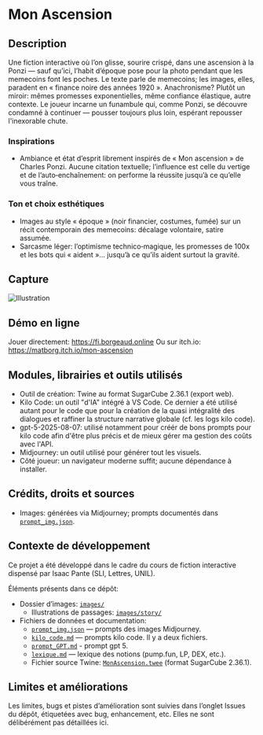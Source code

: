 # Mon Ascension

## Description
Une fiction interactive où l’on glisse, sourire crispé, dans une ascension à la Ponzi — sauf qu’ici, l’habit d’époque pose pour la photo pendant que les memecoins font les poches. Le texte parle de memecoins; les images, elles, paradent en « finance noire des années 1920 ». Anachronisme? Plutôt un miroir: mêmes promesses exponentielles, même confiance élastique, autre contexte. Le joueur incarne un funambule qui, comme Ponzi, se découvre condamné à continuer — pousser toujours plus loin, espérant repousser l'inexorable chute.

### Inspirations
- Ambiance et état d’esprit librement inspirés de « Mon ascension » de Charles Ponzi. Aucune citation textuelle; l’influence est celle du vertige et de l’auto‑enchaînement: on performe la réussite jusqu’à ce qu’elle vous traîne.

### Ton et choix esthétiques
- Images au style « époque » (noir financier, costumes, fumée) sur un récit contemporain des memecoins: décalage volontaire, satire assumée.
- Sarcasme léger: l’optimisme technico‑magique, les promesses de 100x et les bots qui « aident »… jusqu’à ce qu’ils aident surtout la gravité.

## Capture
![Illustration](images/illustration.png)  

## Démo en ligne
Jouer directement: https://fi.borgeaud.online
Ou sur itch.io: https://matborg.itch.io/mon-ascension
## Modules, librairies et outils utilisés
- Outil de création: Twine au format SugarCube 2.36.1 (export web).
- Kilo Code: un outil "d'IA" intégré à VS Code. Ce dernier a été utilisé autant pour le code que pour la création de la quasi intégralité des dialogues et raffiner la structure narrative globale (cf. les logs kilo code).
- gpt-5-2025-08-07: utilisé notamment pour créér de bons prompts pour kilo code afin d'être plus précis et de mieux gérer ma gestion des coûts avec l'API.
- Midjourney: un outil utilisé pour générer tout les visuels.
- Côté joueur: un navigateur moderne suffit; aucune dépendance à installer.

## Crédits, droits et sources
- Images: générées via Midjourney; prompts documentés dans [`prompt_img.json`](prompt_img.json).

## Contexte de développement
Ce projet a été développé dans le cadre du cours de fiction interactive dispensé par Isaac Pante (SLI, Lettres, UNIL).


Éléments présents dans ce dépôt:
- Dossier d’images: [`images/`](images/)
  - Illustrations de passages: [`images/story/`](images/story/)
- Fichiers de données et documentation:
  - [`prompt_img.json`](prompt_img.json) — prompts des images Midjourney.
  - [`kilo_code.md`](kilo_code_task_aug-25-2025_10-59-48-pm.md) — prompts kilo code. Il y a deux fichiers.
  - [`prompt_GPT.md`](prompts_openaAI-GPT5.md) - prompt gpt 5.
  - [`lexique.md`](lexique.md) — lexique des notions (pump.fun, LP, DEX, etc.).
  - Fichier source Twine: [`MonAscension.twee`](MonAscension.twee) (format SugarCube 2.36.1).

## Limites et améliorations
Les limites, bugs et pistes d’amélioration sont suivies dans l’onglet Issues du dépôt, étiquetées avec bug, enhancement, etc. Elles ne sont délibérément pas détaillées ici.
